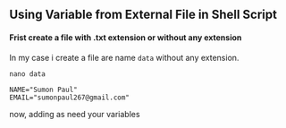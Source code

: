 ## Using Variable from External File in Shell Script

#### Frist create a file with .txt extension or without any extension
In my case i create a file are name `data` without any extension.
```
nano data
```
```
NAME="Sumon Paul"
EMAIL="sumonpaul267@gmail.com"
```
now, adding as need your variables
